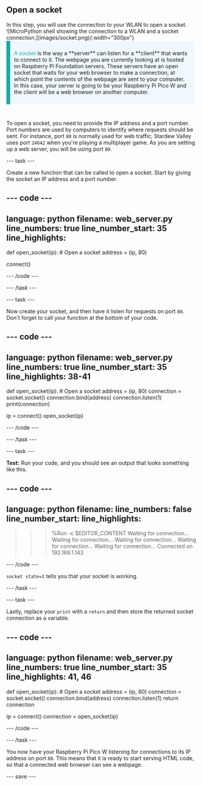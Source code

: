 ## Open a socket

<div style="display: flex; flex-wrap: wrap">
<div style="flex-basis: 200px; flex-grow: 1; margin-right: 15px;">
In this step, you will use the connection to your WLAN to open a socket.
</div>
<div>
![MicroPython shell showing the connection to a WLAN and a socket connection.](images/socket.png){:width="300px"}
</div>
</div>

<div style="display: flex; flex-wrap: wrap">
<div style="flex-basis: 200px; flex-grow: 1; margin-right: 10px;">
<div style="border-left: solid; border-width:10px; border-color: #0faeb0; background-color: aliceblue; padding: 10px; display:flex; margin-bottom: 27px;"><p><span style="color: #0faeb0">A socket</span> is the way a **server** can listen for a **client** that wants to connect to it. The webpage you are currently looking at is hosted on Raspberry Pi Foundation servers. These servers have an open socket that waits for your web browser to make a connection, at which point the contents of the webpage are sent to your computer. In this case, your server is going to be your Raspberry Pi Pico W and the client will be a web browser on another computer.</p>
</div>
</div>
</div>

To open a socket, you need to provide the IP address and a port number. Port numbers are used by computers to identify where requests should be sent. For instance, port `80` is normally used for web traffic; Stardew Valley uses port `24642` when you're playing a multiplayer game. As you are setting up a web server, you will be using port `80`.

--- task ---

Create a new function that can be called to open a socket. Start by giving the socket an IP address and a port number. 

--- code ---
---
language: python
filename: web_server.py
line_numbers: true
line_number_start: 35
line_highlights: 
---
def open_socket(ip):
    # Open a socket
    address = (ip, 80)


connect()

--- /code ---

--- /task ---

--- task ---

Now create your socket, and then have it listen for requests on port `80`. Don't forget to call your function at the bottom of your code.

--- code ---
---
language: python
filename: web_server.py
line_numbers: true
line_number_start: 35
line_highlights: 38-41
---
def open_socket(ip):
    # Open a socket
    address = (ip, 80)
    connection = socket.socket()
    connection.bind(address)
    connection.listen(1)
    print(connection)


ip = connect()
open_socket(ip)

--- /code ---

--- /task ---

--- task ---

**Test:** Run your code, and you should see an output that looks something like this. 

--- code ---
---
language: python
filename: 
line_numbers: false
line_number_start: 
line_highlights: 
---
>>> %Run -c $EDITOR_CONTENT
Waiting for connection...
Waiting for connection...
Waiting for connection...
Waiting for connection...
Waiting for connection...
Connected on 192.168.1.143
<socket state=1 timeout=-1 incoming=0 off=0>

--- /code ---

`socket state=1` tells you that your socket is working.

--- /task ---

--- task ---

Lastly, replace your `print` with a `return` and then store the returned socket connection as a variable.

--- code ---
---
language: python
filename: web_server.py
line_numbers: true
line_number_start: 35
line_highlights: 41, 46
---
def open_socket(ip):
    # Open a socket
    address = (ip, 80)
    connection = socket.socket()
    connection.bind(address)
    connection.listen(1)
    return connection


ip = connect()
connection = open_socket(ip)


--- /code ---

--- /task ---

You now have your Raspberry Pi Pico W listening for connections to its IP address on port `80`. This means that it is ready to start serving HTML code, so that a connected web browser can see a webpage.

--- save ---
